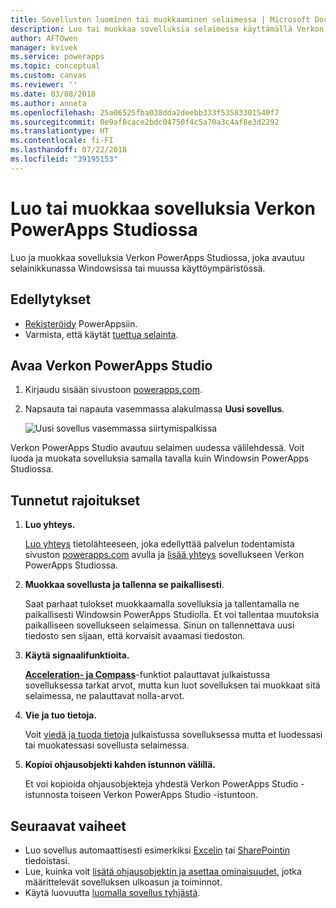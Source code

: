 ```yaml
---
title: Sovellusten luominen tai muokkaaminen selaimessa | Microsoft Docs
description: Luo tai muokkaa sovelluksia selaimessa käyttämällä Verkon PowerApps Studiota.
author: AFTOwen
manager: kvivek
ms.service: powerapps
ms.topic: conceptual
ms.custom: canvas
ms.reviewer: ''
ms.date: 03/08/2018
ms.author: anneta
ms.openlocfilehash: 25a06525fba038dda2deebb333f53583301540f7
ms.sourcegitcommit: 0e9af8cace2bdc04750f4c5a70a3c4af8e3d2292
ms.translationtype: HT
ms.contentlocale: fi-FI
ms.lasthandoff: 07/22/2018
ms.locfileid: "39195153"
---
```

# <a name="create-or-edit-apps-in-powerapps-studio-for-web"></a>Luo tai muokkaa sovelluksia Verkon PowerApps Studiossa
Luo ja muokkaa sovelluksia Verkon PowerApps Studiossa, joka avautuu selainikkunassa Windowsissa tai muussa käyttöympäristössä.

## <a name="prerequisites"></a>Edellytykset
* [Rekisteröidy](../signup-for-powerapps.md) PowerAppsiin.
* Varmista, että käytät [tuettua selainta](limits-and-config.md#supported-browsers-for-powerapps-studio).

## <a name="open-powerapps-studio-for-web"></a>Avaa Verkon PowerApps Studio
1. Kirjaudu sisään sivustoon [powerapps.com](http://go.microsoft.com/fwlink/p/?LinkId=708209).
2. Napsauta tai napauta vasemmassa alakulmassa **Uusi sovellus**.

    ![Uusi sovellus vasemmassa siirtymispalkissa](./media/create-app-browser/left-nav.png)

Verkon PowerApps Studio avautuu selaimen uudessa välilehdessä. Voit luoda ja muokata sovelluksia samalla tavalla kuin Windowsin PowerApps Studiossa.

## <a name="known-limitations"></a>Tunnetut rajoitukset
1. **Luo yhteys.**

    [Luo yhteys](add-manage-connections.md) tietolähteeseen, joka edellyttää palvelun todentamista sivuston [powerapps.com](https://web.powerapps.com?utm_source=padocs&utm_medium=linkinadoc&utm_campaign=referralsfromdoc) avulla ja [lisää yhteys](add-data-connection.md) sovellukseen Verkon PowerApps Studiossa.
2. **Muokkaa sovellusta ja tallenna se paikallisesti**.

    Saat parhaat tulokset muokkaamalla sovelluksia ja tallentamalla ne paikallisesti Windowsin PowerApps Studiolla. Et voi tallentaa muutoksia paikalliseen sovellukseen selaimessa. Sinun on tallennettava uusi tiedosto sen sijaan, että korvaisit avaamasi tiedoston.
3. **Käytä signaalifunktioita.**

    **[Acceleration- ja Compass](functions/signals.md)**-funktiot palauttavat julkaistussa sovelluksessa tarkat arvot, mutta kun luot sovelluksen tai muokkaat sitä selaimessa, ne palauttavat nolla-arvot.
4. **Vie ja tuo tietoja.**

    Voit [viedä ja tuoda tietoja](controls/control-export-import.md) julkaistussa sovelluksessa mutta et luodessasi tai muokatessasi sovellusta selaimessa.
5. **Kopioi ohjausobjekti kahden istunnon välillä.**

    Et voi kopioida ohjausobjekteja yhdestä Verkon PowerApps Studio -istunnosta toiseen Verkon PowerApps Studio -istuntoon.

## <a name="next-steps"></a>Seuraavat vaiheet
* Luo sovellus automaattisesti esimerkiksi [Excelin](get-started-create-from-data.md) tai [SharePointin](app-from-sharepoint.md) tiedoistasi.
* Lue, kuinka voit [lisätä ohjausobjektin ja asettaa ominaisuudet](add-configure-controls.md), jotka määrittelevät sovelluksen ulkoasun ja toiminnot.
* Käytä luovuutta [luomalla sovellus tyhjästä](get-started-create-from-blank.md).
